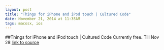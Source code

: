 ```yaml
---
layout: post
title: "Things for iPhone and iPod touch | Cultured Code"
date: November 21, 2014 at 11:35AM
tags: macosx, ios
---
```

##Things for iPhone and iPod touch | Cultured Code
Currently free. Till Nov 28
[link to source](http://ift.tt/1rgwvZ6) 
